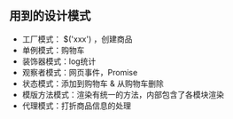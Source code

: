 ## 用到的设计模式
- 工厂模式： $('xxx') ，创建商品
- 单例模式：购物车
- 装饰器模式：log统计
- 观察者模式：网页事件，Promise
- 状态模式：添加到购物车 & 从购物车删除
- 模版方法模式：渲染有统一的方法，内部包含了各模块渲染
- 代理模式：打折商品信息的处理